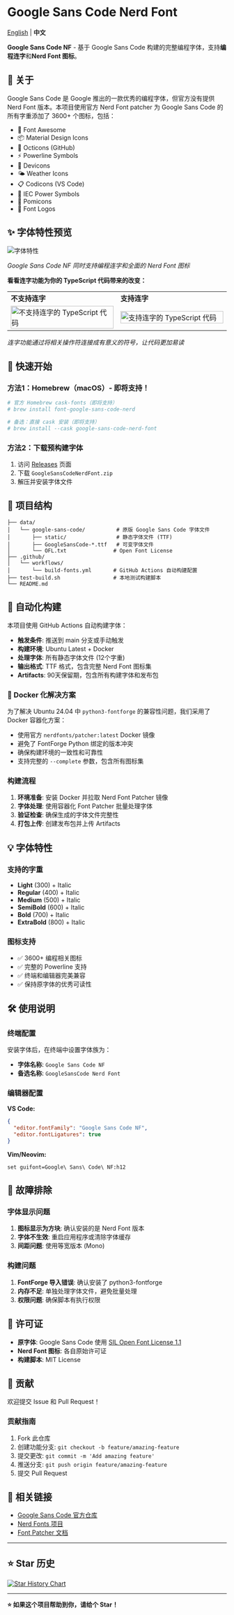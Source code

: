 # Google Sans Code Nerd Font

[English](README.md) | **中文**

**Google Sans Code NF** - 基于 Google Sans Code 构建的完整编程字体，支持**编程连字**和**Nerd Font 图标**。

## 📖 关于

Google Sans Code 是 Google 推出的一款优秀的编程字体，但官方没有提供 Nerd Font 版本。本项目使用官方 Nerd Font patcher 为 Google Sans Code 的所有字重添加了 3600+ 个图标，包括：

- 🎯 Font Awesome  
- 📦 Material Design Icons  
- 🐙 Octicons (GitHub)
- ⚡ Powerline Symbols
- 🔧 Devicons
- 🌤️ Weather Icons
- 📋 Codicons (VS Code)
- 🔌 IEC Power Symbols
- 💎 Pomicons
- 🐧 Font Logos

## ✨ 字体特性预览

![字体特性](assets/features.png)

*Google Sans Code NF 同时支持编程连字和全面的 Nerd Font 图标*


**看看连字功能为你的 TypeScript 代码带来的改变：**

<table>
<tr>
<td width="50%"><strong>不支持连字</strong></td>
<td width="50%"><strong>支持连字</strong></td>
</tr>
<tr>
<td><img src="assets/ts-no-ligatures.png" alt="不支持连字的 TypeScript 代码" width="100%"/></td>
<td><img src="assets/ts-with-ligatures.png" alt="支持连字的 TypeScript 代码" width="100%"/></td>
</tr>
</table>

*连字功能通过将相关操作符连接成有意义的符号，让代码更加易读*

## 🚀 快速开始

### 方法1：Homebrew（macOS）- 即将支持！

```bash
# 官方 Homebrew cask-fonts（即将支持）
# brew install font-google-sans-code-nerd

# 备选：直接 cask 安装（即将支持）
# brew install --cask google-sans-code-nerd-font
```

### 方法2：下载预构建字体

1. 访问 [Releases](https://github.com/wylu1037/google-sans-code-nerd-font/releases/tag/v1.0.0) 页面
2. 下载 `GoogleSansCodeNerdFont.zip`
3. 解压并安装字体文件


## 📁 项目结构

```
├── data/
│   └── google-sans-code/          # 原版 Google Sans Code 字体文件
│       ├── static/                # 静态字体文件 (TTF)
│       ├── GoogleSansCode-*.ttf   # 可变字体文件
│       └── OFL.txt               # Open Font License
├── .github/
│   └── workflows/
│       └── build-fonts.yml       # GitHub Actions 自动构建配置
├── test-build.sh                 # 本地测试构建脚本
└── README.md
```

## 🤖 自动化构建

本项目使用 GitHub Actions 自动构建字体：

- **触发条件**: 推送到 main 分支或手动触发
- **构建环境**: Ubuntu Latest + Docker  
- **处理字体**: 所有静态字体文件 (12个字重)
- **输出格式**: TTF 格式，包含完整 Nerd Font 图标集
- **Artifacts**: 90天保留期，包含所有构建字体和发布包

### 🐳 Docker 化解决方案

为了解决 Ubuntu 24.04 中 `python3-fontforge` 的兼容性问题，我们采用了 Docker 容器化方案：

- 使用官方 `nerdfonts/patcher:latest` Docker 镜像
- 避免了 FontForge Python 绑定的版本冲突
- 确保构建环境的一致性和可靠性
- 支持完整的 `--complete` 参数，包含所有图标集

### 构建流程

1. **环境准备**: 安装 Docker 并拉取 Nerd Font Patcher 镜像
2. **字体处理**: 使用容器化 Font Patcher 批量处理字体
3. **验证检查**: 确保生成的字体文件完整性
4. **打包上传**: 创建发布包并上传 Artifacts

## 💡 字体特性

### 支持的字重

- **Light** (300) + Italic
- **Regular** (400) + Italic  
- **Medium** (500) + Italic
- **SemiBold** (600) + Italic
- **Bold** (700) + Italic
- **ExtraBold** (800) + Italic

### 图标支持

- ✅ 3600+ 编程相关图标
- ✅ 完整的 Powerline 支持
- ✅ 终端和编辑器完美兼容
- ✅ 保持原字体的优秀可读性

## 🛠️ 使用说明

### 终端配置

安装字体后，在终端中设置字体族为：
- **字体名称**: `Google Sans Code NF`
- **备选名称**: `GoogleSansCode Nerd Font`

### 编辑器配置

**VS Code:**
```json
{
  "editor.fontFamily": "Google Sans Code NF",
  "editor.fontLigatures": true
}
```

**Vim/Neovim:**
```vim
set guifont=Google\ Sans\ Code\ NF:h12
```

## 🔧 故障排除

### 字体显示问题

1. **图标显示为方块**: 确认安装的是 Nerd Font 版本
2. **字体不生效**: 重启应用程序或清除字体缓存
3. **间距问题**: 使用等宽版本 (Mono)

### 构建问题

1. **FontForge 导入错误**: 确认安装了 python3-fontforge
2. **内存不足**: 单独处理字体文件，避免批量处理
3. **权限问题**: 确保脚本有执行权限

## 📄 许可证

- **原字体**: Google Sans Code 使用 [SIL Open Font License 1.1](data/google-sans-code/OFL.txt)
- **Nerd Font 图标**: 各自原始许可证
- **构建脚本**: MIT License

## 🤝 贡献

欢迎提交 Issue 和 Pull Request！

### 贡献指南

1. Fork 此仓库
2. 创建功能分支: `git checkout -b feature/amazing-feature`
3. 提交更改: `git commit -m 'Add amazing feature'`
4. 推送分支: `git push origin feature/amazing-feature`
5. 提交 Pull Request

## 🔗 相关链接

- [Google Sans Code 官方仓库](https://github.com/googlefonts/googlesans-code)
- [Nerd Fonts 项目](https://github.com/ryanoasis/nerd-fonts)
- [Font Patcher 文档](https://github.com/ryanoasis/nerd-fonts#font-patcher)

---

## ⭐ Star 历史

[![Star History Chart](https://api.star-history.com/svg?repos=wylu1037/google-sans-code-nerd-font&type=Date)](https://star-history.com/#your-username/google-sans-code-nerd-font&Date)

---

**⭐ 如果这个项目帮助到你，请给个 Star！**